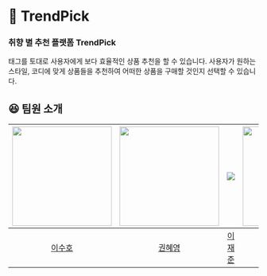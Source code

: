 # 🧥 TrendPick

### 취향 별 추천 플랫폼 TrendPick
태그를 토대로 사용자에게 보다 효율적인 상품 추천을 할 수 있습니다. 사용자가 원하는 스타일, 코디에 맞게 상품들을 추천하여 어떠한 상품을 구매할 것인지 선택할 수 있습니다.

## 😆 팀원 소개
| [<img src="https://avatars.githubusercontent.com/u/26915908?v=4" width="200">](https://github.com/angelSooho) | [<img src="https://avatars.githubusercontent.com/u/71963159?v=4" width="200">](https://github.com/hye-0000) | [<img src="https://avatars.githubusercontent.com/u/110995932?v=4">](https://github.com/jooooonj) | [<img src="https://avatars.githubusercontent.com/u/62290451?v=4" width="200">](https://github.com/mmunkyeong) |  
|:-----------------------------------------------------------------------------------------------------:|:-----------------------------------------------------------------------------------------------------:|:-------------------------------------------------------------------------------------------------------:|:---------------------------------------------------------------------------------------------------:|
|                                [이수호](https://github.com/angelSooho)                                |                                  [권혜영](https://github.com/hye-0000)                                   |                                   [이재준](https://github.com/jooooonj)                                   |                                  [제문경](https://github.com/mmunkyeong)                                  |
